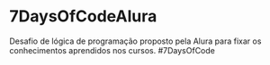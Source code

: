 # 7DaysOfCodeAlura
Desafio de lógica de programação proposto pela Alura para fixar os conhecimentos aprendidos nos cursos. #7DaysOfCode 
